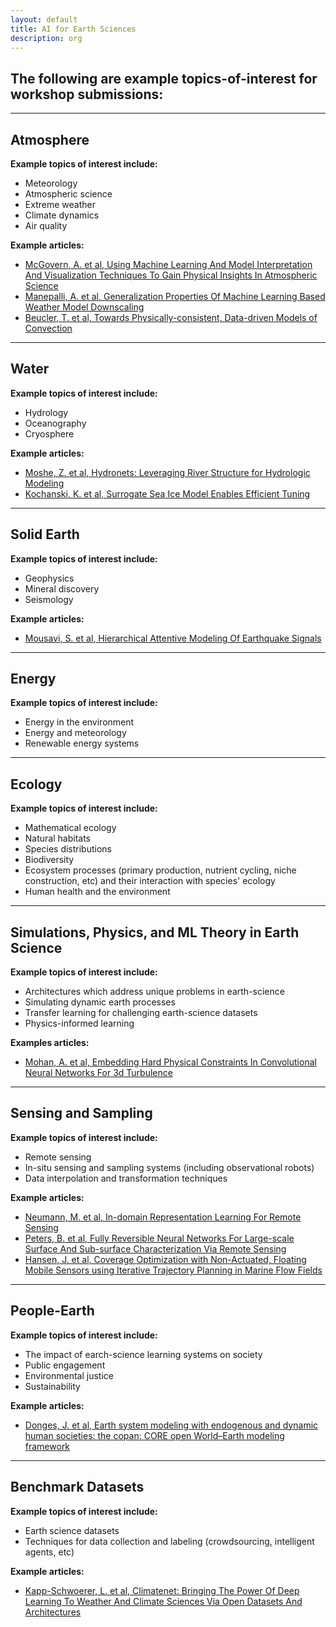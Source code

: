 ```yaml
---
layout: default
title: AI for Earth Sciences
description: org
---  
```


## The following are example topics-of-interest for workshop submissions: 

---  

## Atmosphere

<b>Example topics of interest include:</b> 

* Meteorology   
* Atmospheric science  
* Extreme weather  
* Climate dynamics      
* Air quality  

<b>Example articles:</b>  

* [McGovern, A. et al, Using Machine Learning And Model Interpretation And Visualization Techniques To Gain Physical Insights In Atmospheric Science](https://ai4earthscience.github.io/iclr-2020-workshop/papers/ai4earth16.pdf)  
* [Manepalli, A. et al, Generalization Properties Of Machine Learning Based Weather Model Downscaling](https://ai4earthscience.github.io/iclr-2020-workshop/papers/ai4earth25.pdf)  
* [Beucler, T. et al, Towards Physically-consistent, Data-driven Models of Convection](https://arxiv.org/pdf/2002.08525)  

---  

## Water   

<b>Example topics of interest include:</b>   

* Hydrology  
* Oceanography  
* Cryosphere  

<b>Example articles:</b>   

* [Moshe, Z. et al, Hydronets: Leveraging River Structure for Hydrologic Modeling](https://ai4earthscience.github.io/iclr-2020-workshop/papers/ai4earth04.pdf)  
* [Kochanski, K. et al, Surrogate Sea Ice Model Enables Efficient Tuning](https://ai4earthscience.github.io/iclr-2020-workshop/papers/ai4earth26.pdf)   

---  

## Solid Earth   

<b>Example topics of interest include:</b>   

* Geophysics  
* Mineral discovery  
* Seismology  

<b>Example articles:</b>   

* [Mousavi, S. et al, Hierarchical Attentive Modeling Of Earthquake Signals](https://www.researchgate.net/publication/343542274_HIERARCHICAL_ATTENTIVE_MODELING_OF_EARTH-_QUAKE_SIGNALS)

---  

## Energy  

<b>Example topics of interest include:</b> 

* Energy in the environment   
* Energy and meteorology 
* Renewable energy systems     

--- 

## Ecology     

<b>Example topics of interest include:</b>   

* Mathematical ecology
* Natural habitats  
* Species distributions  
* Biodiversity  
* Ecosystem processes (primary production, nutrient cycling, niche construction, etc) and their interaction with species' ecology  
* Human health and the environment    

---  

## Simulations, Physics, and ML Theory in Earth Science   

<b>Example topics of interest include:</b>   

* Architectures which address unique problems in earth-science   
* Simulating dynamic earth processes  
* Transfer learning for challenging earth-science datasets  
* Physics-informed learning  

<b>Examples articles:</b>   

* [Mohan, A. et al, Embedding Hard Physical Constraints In Convolutional Neural Networks For 3d Turbulence](https://ai4earthscience.github.io/iclr-2020-workshop/papers/ai4earth14.pdf)  

---  

## Sensing and Sampling    

<b>Example topics of interest include:</b>   

* Remote sensing  
* In-situ sensing and sampling systems (including observational robots)   
* Data interpolation and transformation techniques  

<b>Example articles:</b>   

* [Neumann, M. et al, In-domain Representation Learning For Remote Sensing](http://ai4earthscience.github.io/iclr-2020-workshop/papers/ai4earth10.pdf)  
* [Peters, B. et al, Fully Reversible Neural Networks For Large-scale Surface And Sub-surface Characterization Via Remote Sensing](https://ai4earthscience.github.io/iclr-2020-workshop/papers/ai4earth24.pdf)   
* [Hansen, J. et al, Coverage Optimization with Non-Actuated, Floating Mobile Sensors
using Iterative Trajectory Planning in Marine Flow Fields](https://www.cim.mcgill.ca/~mrl/pubs/jhansen/IROS2018.pdf)

---  

## People-Earth    

<b>Example topics of interest include:</b>   

* The impact of earch-science learning systems on society    
* Public engagement 
* Environmental justice  
* Sustainability    

<b>Example articles:</b>   
* [Donges, J. et al, Earth system modeling with endogenous and dynamic human societies: the copan: CORE open World–Earth modeling framework](https://esd.copernicus.org/articles/11/395/2020/)

--- 

## Benchmark Datasets  
<b>Example topics of interest include:</b>   

* Earth science datasets  
* Techniques for data collection and labeling (crowdsourcing, intelligent agents, etc)   

<b>Example articles:</b>   
* [Kapp-Schwoerer, L. et al, Climatenet: Bringing The Power Of Deep Learning To Weather And Climate Sciences Via Open Datasets And Architectures](http://ai4earthscience.github.io/iclr-2020-workshop/papers/ai4earth21.pdf)  




